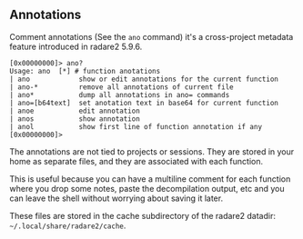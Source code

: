 ## Annotations

Comment annotations (See the `ano` command) it's a cross-project metadata feature introduced in radare2 5.9.6.

```console
[0x00000000]> ano?
Usage: ano  [*] # function anotations
| ano            show or edit annotations for the current function
| ano-*          remove all annotations of current file
| ano*           dump all annotations in ano= commands
| ano=[b64text]  set anotation text in base64 for current function
| anoe           edit annotation
| anos           show annotation
| anol           show first line of function annotation if any
[0x00000000]>
```

The annotations are not tied to projects or sessions. They are stored in your home as separate files, and they are associated with each function.

This is useful because you can have a multiline comment for each function where you drop some notes, paste the decompilation output, etc and you can leave the shell without worrying about saving it later.

These files are stored in the cache subdirectory of the radare2 datadir: `~/.local/share/radare2/cache`.
